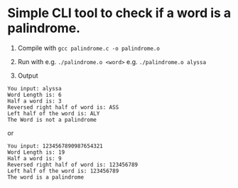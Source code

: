 # Simple CLI tool to check if a word is a palindrome.

1. Compile with `gcc palindrome.c -o palindrome.o`

2. Run with e.g. `./palindrome.o <word>` e.g. `./palindrome.o alyssa`

3. Output

```
You input: alyssa
Word Length is: 6
Half a word is: 3
Reversed right half of word is: ASS
Left half of the word is: ALY
The Word is not a palindrome
```
or

```
You input: 1234567890987654321
Word Length is: 19
Half a word is: 9
Reversed right half of word is: 123456789
Left half of the word is: 123456789
The word is a palindrome
```
